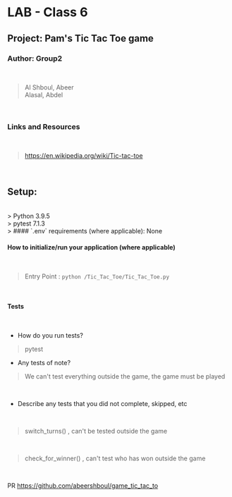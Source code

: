 # LAB - Class 6

## Project: Pam's Tic Tac Toe game

### Author: Group2

<br>

> Al Shboul, Abeer <br>
> Alasal, Abdel <br>

<br>

### Links and Resources

<br>

> https://en.wikipedia.org/wiki/Tic-tac-toe

<br>

## Setup:
<br>
> Python 3.9.5 <br>
> pytest 7.1.3 <br>
> 
#### `.env` requirements (where applicable): None

<br>

#### How to initialize/run your application (where applicable)


<br>

> Entry Point :  `python /Tic_Tac_Toe/Tic_Tac_Toe.py`

<br>


#### Tests

<br>

- How do you run tests? <br>

> pytest

- Any tests of note? <br>

> We can't test everything outside the game, the game must be played

<br>

- Describe any tests that you did not complete, skipped, etc 

<br>

>  switch_turns() , can't be tested outside the game

<br>

>  check_for_winner() , can't test who has won outside the game

<br>

PR https://github.com/abeershboul/game_tic_tac_to
